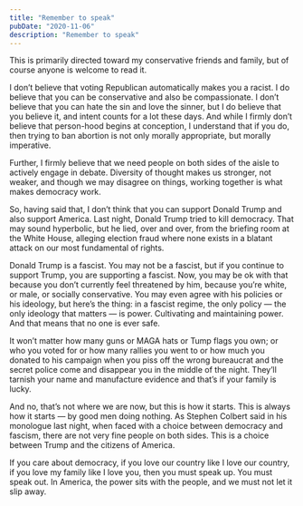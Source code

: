 ```yaml
---
title: "Remember to speak"
pubDate: "2020-11-06"
description: "Remember to speak"
---
```


This is primarily directed toward my conservative friends and family, but of course anyone is welcome to read it.

I don’t believe that voting Republican automatically makes you a racist. I do believe that you can be conservative and also be compassionate. I don’t believe that you can hate the sin and love the sinner, but I do believe that you believe it, and intent counts for a lot these days. And while I firmly don’t believe that person-hood begins at conception, I understand that if you do, then trying to ban abortion is not only morally appropriate, but morally imperative.

Further, I firmly believe that we need people on both sides of the aisle to actively engage in debate. Diversity of thought makes us stronger, not weaker, and though we may disagree on things, working together is what makes democracy work.

So, having said that, I don’t think that you can support Donald Trump and also support America. Last night, Donald Trump tried to kill democracy. That may sound hyperbolic, but he lied, over and over, from the briefing room at the White House, alleging election fraud where none exists in a blatant attack on our most fundamental of rights.

Donald Trump is a fascist. You may not be a fascist, but if you continue to support Trump, you are supporting a fascist. Now, you may be ok with that because you don’t currently feel threatened by him, because you’re white, or male, or socially conservative. You may even agree with his policies or his ideology, but here’s the thing: in a fascist regime, the only policy — the only ideology that matters — is power. Cultivating and maintaining power. And that means that no one is ever safe.

It won’t matter how many guns or MAGA hats or Tump flags you own; or who you voted for or how many rallies you went to or how much you donated to his campaign when you piss off the wrong bureaucrat and the secret police come and disappear you in the middle of the night. They’ll tarnish your name and manufacture evidence and that’s if your family is lucky.

And no, that’s not where we are now, but this is how it starts. This is always how it starts — by good men doing nothing. As Stephen Colbert said in his monologue last night, when faced with a choice between democracy and fascism, there are not very fine people on both sides. This is a choice between Trump and the citizens of America.

If you care about democracy, if you love our country like I love our country, if you love my family like I love you, then you must speak up. You must speak out. In America, the power sits with the people, and we must not let it slip away.
